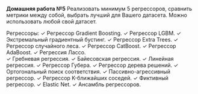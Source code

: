 **Домашняя работа №5**
Реализовать минимум 5 регрессоров, сравнить метрики между собой, выбрать лучший для Вашего датасета. Можно использовать любой свой датасет.

Регрессоры:
✓ Регрессор Gradient Boosting.
✓ Регрессор LGBM.
✓ Экстремальный градиентный бустинг.
✓ Регрессор Extra Trees.
✓ Регрессор случайного леса. 
✓ Регрессор CatBoost.
✓ Регрессор AdaBoost.
✓ Регрессия Лассо.	
✓ Гребневая регрессия. 
✓ Байесовская регрессия.
✓ Линейная регрессия.
✓ Регрессор Губера.
✓ Регрессор дерева решений.
✓ Ортогональный поиск соответствия.
✓ Пассивно-агрессивный регрессор. 
✓ Регрессор K-ближайших соседей.
✓ Фиктивный регрессор.
✓ Elastic Net.
✓ Ансамбль регрессоров.
